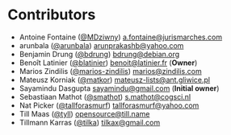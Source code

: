 # Contributors
- Antoine Fontaine ([@MDziwny](https://github.com/MDziwny))  <a.fontaine@jurismarches.com>
- arunbala ([@arunbala](https://github.com/arunbala))  <arunprakashb@yahoo.com>
- Benjamin Drung ([@bdrung](https://github.com/bdrung))  <bdrung@debian.org>
- Benoît Latinier ([@blatinier](https://github.com/blatinier))  <benoit@latinier.fr> (**Owner**)
- Marios Zindilis ([@marios-zindilis](https://github.com/marios-zindilis))  <marios@zindilis.com>
- Mateusz Korniak ([@matkor](https://github.com/matkor))  <mateusz-lists@ant.gliwice.pl>
- Sayamindu Dasgupta  <sayamindu@gmail.com> (**Initial owner**)
- Sebastiaan Mathot ([@smathot](https://github.com/smathot))  <s.mathot@cogsci.nl>
- Nat Picker ([@tallforasmurf](https://github.com/tallforasmurf))  <tallforasmurf@yahoo.com>
- Till Maas ([@tyll](https://github.com/tyll))  <opensource@till.name>
- Tillmann Karras ([@tilka](https://github.com/tilka))  <tilkax@gmail.com>
